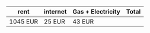 
| rent     | internet | Gas + Electricity | Total |
| -------- | -------- | ----------------- | ----- |
| 1045 EUR | 25 EUR   | 43 EUR            |       |

